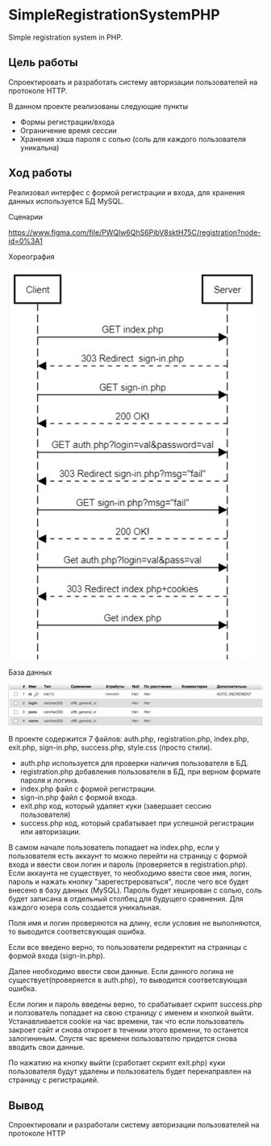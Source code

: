 # SimpleRegistrationSystemPHP
Simple registration system in PHP.

## Цель работы
Спроектировать и разработать систему авторизации пользователей на протоколе HTTP.

В данном проекте реализованы следующие пункты
- Формы регистрации/входа
- Ограничение время сессии
- Хранения хэша пароля с солью (соль для каждого пользователя уникальна)

## Ход работы

Реализовал интерфес с формой регистрации и входа, для хранения данных используется БД MySQL.

Сценарии

https://www.figma.com/file/PWQlw6QhS6PibV8sktH75C/registration?node-id=0%3A1

Хореография

![Рис. 1 - Хореография](https://github.com/ideahold/SimpleRegistrationSystemPHP/blob/main/%D0%A5%D0%BE%D1%80%D0%B5%D0%BE%D0%B3%D1%80%D0%B0%D1%84%D0%B8%D1%8F.png)

База данных

![Рис. 2 - База Данных](https://github.com/ideahold/SimpleRegistrationSystemPHP/blob/main/%D0%B1%D0%B4.png)

В проекте содержится 7 файлов: auth.php, registration.php, index.php, exit.php, sign-in.php, success.php, style.css (просто стили).

- auth.php используется для проверки наличия пользователя в БД.
- registration.php добавления пользователя в БД, при верном формате пароля и логина.
- index.php файл с формой регистрации.
- sign-in.php файл с формой входа.
- exit.php код, который удаляет куки (завершает сессию пользователя)
- success.php код, который срабатывает при успешной регистрации или авторизации.

В самом начале пользователь попадает на index.php, если у пользователя есть аккаунт то можно перейти на страницу с формой входа и ввести свои логин и пароль (проверяется в registration.php).
Если аккаунта не существует, то необходимо ввести свое имя, логин, пароль и нажать кнопку "зарегестрероваться", после чего все будет внесено в базу данных (MySQL). Пароль будет хеширован с солью, соль будет записана в отдельный столбец для будущего сравнения. Для каждого юзера соль создается уникальная.

Поля имя и логин проверяются на длину, если условия не выполняются, то выводится соответсвующая ошибка.

Если все введено верно, то пользователи редеректит на страницы с формой входа (sign-in.php).

Далее необходимо ввести свои данные. Если данного логина не существует(проверяется в auth.php), то выводится соответсвующая ошибка.

Если логин и пароль введены верно, то срабатывает скрипт success.php и ползователь попадает на свою страницу с именем и кнопкой выйти. Устанавливается cookie на час времени, так что если пользователь закроет сайт и снова откроет в течении этого времени, то останется залогининым. Спустя час времени пользователю придется снова вводить свои данные.

По нажатию на кнопку выйти (сработает скрипт exit.php) куки пользователя будут удалены и пользователь будет перенаправлен на страницу с регистрацией.


## Вывод
Спроектировали и разработали систему авторизации пользователей на протоколе HTTP




